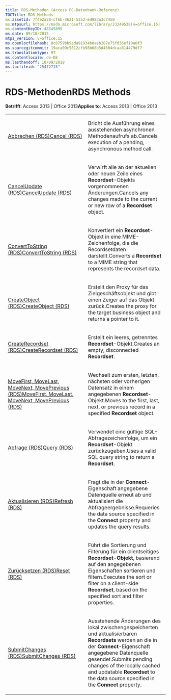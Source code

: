 ```yaml
---
title: RDS-Methoden (Access PC-Datenbank-Referenz)
TOCTitle: RDS Methods
ms:assetid: 7f4e2a28-cf6b-4621-5352-ed983a3c7450
ms:mtpsurl: https://msdn.microsoft.com/library/JJ249538(v=office.15)
ms:contentKeyID: 48545899
ms.date: 09/18/2015
mtps_version: v=office.15
ms.openlocfilehash: 8c8759bb9ada91934b8aeb287e75fd36ef19a0f3
ms.sourcegitcommit: 19aca09c5812cfb98b68b5d4604dcaa814479df7
ms.translationtype: MT
ms.contentlocale: de-DE
ms.lasthandoff: 10/09/2018
ms.locfileid: "25472715"
---
```

# <a name="rds-methods"></a><span data-ttu-id="6d446-102">RDS-Methoden</span><span class="sxs-lookup"><span data-stu-id="6d446-102">RDS Methods</span></span>


<span data-ttu-id="6d446-103">**Betrifft**: Access 2013 | Office 2013</span><span class="sxs-lookup"><span data-stu-id="6d446-103">**Applies to**: Access 2013 | Office 2013</span></span>

<table>
<colgroup>
<col style="width: 50%" />
<col style="width: 50%" />
</colgroup>
<tbody>
<tr class="odd">
<td><p><span data-ttu-id="6d446-104"><a href="cancel-method-rds.md">Abbrechen (RDS)</a></span><span class="sxs-lookup"><span data-stu-id="6d446-104"><a href="cancel-method-rds.md">Cancel (RDS)</a></span></span></p></td>
<td><p><span data-ttu-id="6d446-105">Bricht die Ausführung eines ausstehenden asynchronen Methodenaufrufs ab.</span><span class="sxs-lookup"><span data-stu-id="6d446-105">Cancels execution of a pending, asynchronous method call.</span></span></p></td>
</tr>
<tr class="even">
<td><p><span data-ttu-id="6d446-106"><a href="cancelupdate-method-rds.md">CancelUpdate (RDS)</a></span><span class="sxs-lookup"><span data-stu-id="6d446-106"><a href="cancelupdate-method-rds.md">CancelUpdate (RDS)</a></span></span></p></td>
<td><p><span data-ttu-id="6d446-107">Verwirft alle an der aktuellen oder neuen Zeile eines <strong>Recordset</strong>-Objekts vorgenommenen Änderungen.</span><span class="sxs-lookup"><span data-stu-id="6d446-107">Cancels any changes made to the current or new row of a <strong>Recordset</strong> object.</span></span></p></td>
</tr>
<tr class="odd">
<td><p><span data-ttu-id="6d446-108"><a href="converttostring-method-rds.md">ConvertToString (RDS)</a></span><span class="sxs-lookup"><span data-stu-id="6d446-108"><a href="converttostring-method-rds.md">ConvertToString (RDS)</a></span></span></p></td>
<td><p><span data-ttu-id="6d446-109">Konvertiert ein <strong>Recordset</strong>-Objekt in eine MIME-Zeichenfolge, die die Recordsetdaten darstellt.</span><span class="sxs-lookup"><span data-stu-id="6d446-109">Converts a <strong>Recordset</strong> to a MIME string that represents the recordset data.</span></span></p></td>
</tr>
<tr class="even">
<td><p><span data-ttu-id="6d446-110"><a href="createobject-method-rds.md">CreateObject (RDS)</a></span><span class="sxs-lookup"><span data-stu-id="6d446-110"><a href="createobject-method-rds.md">CreateObject (RDS)</a></span></span></p></td>
<td><p><span data-ttu-id="6d446-111">Erstellt den Proxy für das Zielgeschäftsobjekt und gibt einen Zeiger auf das Objekt zurück.</span><span class="sxs-lookup"><span data-stu-id="6d446-111">Creates the proxy for the target business object and returns a pointer to it.</span></span></p></td>
</tr>
<tr class="odd">
<td><p><span data-ttu-id="6d446-112"><a href="createrecordset-method-rds.md">CreateRecordset (RDS)</a></span><span class="sxs-lookup"><span data-stu-id="6d446-112"><a href="createrecordset-method-rds.md">CreateRecordset (RDS)</a></span></span></p></td>
<td><p><span data-ttu-id="6d446-113">Erstellt ein leeres, getrenntes <strong>Recordset</strong>-Objekt.</span><span class="sxs-lookup"><span data-stu-id="6d446-113">Creates an empty, disconnected <strong>Recordset</strong>.</span></span></p></td>
</tr>
<tr class="even">
<td><p><span data-ttu-id="6d446-114"><a href="movefirst-movelast-movenext-and-moveprevious-methods-rds.md">MoveFirst, MoveLast, MoveNext, MovePrevious (RDS)</a></span><span class="sxs-lookup"><span data-stu-id="6d446-114"><a href="movefirst-movelast-movenext-and-moveprevious-methods-rds.md">MoveFirst, MoveLast, MoveNext, MovePrevious (RDS)</a></span></span></p></td>
<td><p><span data-ttu-id="6d446-115">Wechselt zum ersten, letzten, nächsten oder vorherigen Datensatz in einem angegebenen <strong>Recordset</strong>-Objekt.</span><span class="sxs-lookup"><span data-stu-id="6d446-115">Moves to the first, last, next, or previous record in a specified <strong>Recordset</strong> object.</span></span></p></td>
</tr>
<tr class="odd">
<td><p><span data-ttu-id="6d446-116"><a href="query-method-rds.md">Abfrage (RDS)</a></span><span class="sxs-lookup"><span data-stu-id="6d446-116"><a href="query-method-rds.md">Query (RDS)</a></span></span></p></td>
<td><p><span data-ttu-id="6d446-117">Verwendet eine gültige SQL-Abfragezeichenfolge, um ein <strong>Recordset</strong>-Objekt zurückzugeben.</span><span class="sxs-lookup"><span data-stu-id="6d446-117">Uses a valid SQL query string to return a <strong>Recordset</strong>.</span></span></p></td>
</tr>
<tr class="even">
<td><p><span data-ttu-id="6d446-118"><a href="refresh-method-rds.md">Aktualisieren (RDS)</a></span><span class="sxs-lookup"><span data-stu-id="6d446-118"><a href="refresh-method-rds.md">Refresh (RDS)</a></span></span></p></td>
<td><p><span data-ttu-id="6d446-119">Fragt die in der <strong>Connect</strong>-Eigenschaft angegebene Datenquelle erneut ab und aktualisiert die Abfrageergebnisse.</span><span class="sxs-lookup"><span data-stu-id="6d446-119">Requeries the data source specified in the <strong>Connect</strong> property and updates the query results.</span></span></p></td>
</tr>
<tr class="odd">
<td><p><span data-ttu-id="6d446-120"><a href="reset-method-rds.md">Zurücksetzen (RDS)</a></span><span class="sxs-lookup"><span data-stu-id="6d446-120"><a href="reset-method-rds.md">Reset (RDS)</a></span></span></p></td>
<td><p><span data-ttu-id="6d446-121">Führt die Sortierung und Filterung für ein clientseitiges <strong>Recordset-Objekt</strong>, basierend auf den angegebenen Eigenschaften sortieren und filtern.</span><span class="sxs-lookup"><span data-stu-id="6d446-121">Executes the sort or filter on a client-side <strong>Recordset</strong>, based on the specified sort and filter properties.</span></span></p></td>
</tr>
<tr class="even">
<td><p><span data-ttu-id="6d446-122"><a href="submitchanges-method-rds.md">SubmitChanges (RDS)</a></span><span class="sxs-lookup"><span data-stu-id="6d446-122"><a href="submitchanges-method-rds.md">SubmitChanges (RDS)</a></span></span></p></td>
<td><p><span data-ttu-id="6d446-123">Ausstehende Änderungen des lokal zwischengespeicherten und aktualisierbaren <strong>Recordsets</strong> werden an die in der <strong>Connect</strong>-Eigenschaft angegebene Datenquelle gesendet.</span><span class="sxs-lookup"><span data-stu-id="6d446-123">Submits pending changes of the locally cached and updatable <strong>Recordset</strong> to the data source specified in the <strong>Connect</strong> property.</span></span></p></td>
</tr>
</tbody>
</table>

